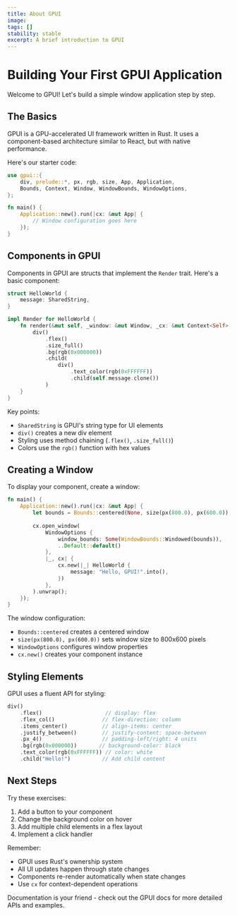 ```yaml
---
title: About GPUI
image:
tags: []
stability: stable
excerpt: A brief introduction to GPUI
---
```


# Building Your First GPUI Application

Welcome to GPUI! Let's build a simple window application step by step.

## The Basics

GPUI is a GPU-accelerated UI framework written in Rust. It uses a component-based architecture similar to React, but with native performance.

Here's our starter code:

```rust
use gpui::{
    div, prelude::*, px, rgb, size, App, Application, 
    Bounds, Context, Window, WindowBounds, WindowOptions,
};

fn main() {
    Application::new().run(|cx: &mut App| {
        // Window configuration goes here
    });
}
```

## Components in GPUI

Components in GPUI are structs that implement the `Render` trait. Here's a basic component:

```rust
struct HelloWorld {
    message: SharedString,
}

impl Render for HelloWorld {
    fn render(&mut self, _window: &mut Window, _cx: &mut Context<Self>) -> impl IntoElement {
        div()
            .flex()
            .size_full()
            .bg(rgb(0x000000))
            .child(
                div()
                    .text_color(rgb(0xFFFFFF))
                    .child(self.message.clone())
            )
    }
}
```

Key points:
- `SharedString` is GPUI's string type for UI elements
- `div()` creates a new div element
- Styling uses method chaining (`.flex()`, `.size_full()`)
- Colors use the `rgb()` function with hex values

## Creating a Window

To display your component, create a window:

```rust
fn main() {
    Application::new().run(|cx: &mut App| {
        let bounds = Bounds::centered(None, size(px(800.0), px(600.0)), cx);
        
        cx.open_window(
            WindowOptions {
                window_bounds: Some(WindowBounds::Windowed(bounds)),
                ..Default::default()
            },
            |_, cx| {
                cx.new(|_| HelloWorld {
                    message: "Hello, GPUI!".into(),
                })
            },
        ).unwrap();
    });
}
```

The window configuration:
- `Bounds::centered` creates a centered window
- `size(px(800.0), px(600.0))` sets window size to 800x600 pixels
- `WindowOptions` configures window properties
- `cx.new()` creates your component instance

## Styling Elements

GPUI uses a fluent API for styling:

```rust
div()
    .flex()                    // display: flex
    .flex_col()               // flex-direction: column
    .items_center()           // align-items: center
    .justify_between()        // justify-content: space-between
    .px_4()                   // padding-left/right: 4 units
    .bg(rgb(0x000000))       // background-color: black
    .text_color(rgb(0xFFFFFF)) // color: white
    .child("Hello!")          // Add child content
```

## Next Steps

Try these exercises:
1. Add a button to your component
2. Change the background color on hover
3. Add multiple child elements in a flex layout
4. Implement a click handler

Remember:
- GPUI uses Rust's ownership system
- All UI updates happen through state changes
- Components re-render automatically when state changes
- Use `cx` for context-dependent operations

Documentation is your friend - check out the GPUI docs for more detailed APIs and examples.